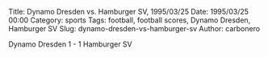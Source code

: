 Title: Dynamo Dresden vs. Hamburger SV, 1995/03/25
Date: 1995/03/25 00:00
Category: sports
Tags: football, football scores, Dynamo Dresden, Hamburger SV
Slug: dynamo-dresden-vs-hamburger-sv
Author: carbonero


Dynamo Dresden 1 - 1 Hamburger SV
